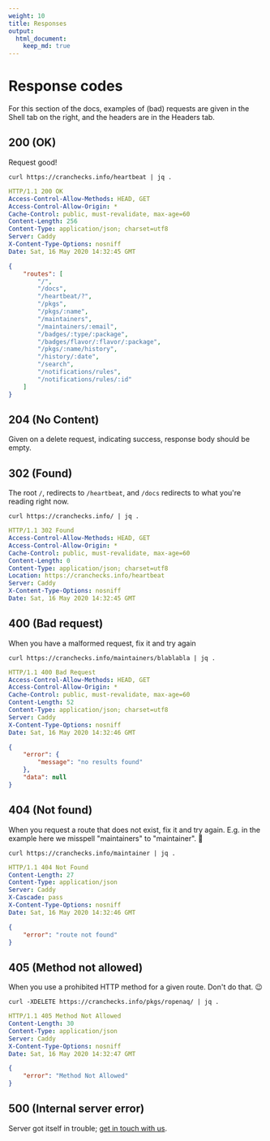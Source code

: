 ```yaml
---
weight: 10
title: Responses
output: 
  html_document:
    keep_md: true
---
```




# Response codes

For this section of the docs, examples of (bad) requests are given in the Shell tab on the right, and the headers are in the Headers tab.

## 200 (OK) 

Request good!

```shell
curl https://cranchecks.info/heartbeat | jq .
```
```yaml
HTTP/1.1 200 OK
Access-Control-Allow-Methods: HEAD, GET
Access-Control-Allow-Origin: *
Cache-Control: public, must-revalidate, max-age=60
Content-Length: 256
Content-Type: application/json; charset=utf8
Server: Caddy
X-Content-Type-Options: nosniff
Date: Sat, 16 May 2020 14:32:45 GMT

```
```json
{
    "routes": [
        "/",
        "/docs",
        "/heartbeat/?",
        "/pkgs",
        "/pkgs/:name",
        "/maintainers",
        "/maintainers/:email",
        "/badges/:type/:package",
        "/badges/flavor/:flavor/:package",
        "/pkgs/:name/history",
        "/history/:date",
        "/search",
        "/notifications/rules",
        "/notifications/rules/:id"
    ]
}
```

## 204 (No Content) 

Given on a delete request, indicating success, response body should be empty.

## 302 (Found) 

The root `/`, redirects to `/heartbeat`, and `/docs` redirects to what you're reading right now.

```shell
curl https://cranchecks.info/ | jq .
```
```yaml
HTTP/1.1 302 Found
Access-Control-Allow-Methods: HEAD, GET
Access-Control-Allow-Origin: *
Cache-Control: public, must-revalidate, max-age=60
Content-Length: 0
Content-Type: application/json; charset=utf8
Location: https://cranchecks.info/heartbeat
Server: Caddy
X-Content-Type-Options: nosniff
Date: Sat, 16 May 2020 14:32:45 GMT

```

## 400 (Bad request)

When you have a malformed request, fix it and try again

```shell
curl https://cranchecks.info/maintainers/blablabla | jq .
```
```yaml
HTTP/1.1 400 Bad Request
Access-Control-Allow-Methods: HEAD, GET
Access-Control-Allow-Origin: *
Cache-Control: public, must-revalidate, max-age=60
Content-Length: 52
Content-Type: application/json; charset=utf8
Server: Caddy
X-Content-Type-Options: nosniff
Date: Sat, 16 May 2020 14:32:46 GMT

```
```json
{
    "error": {
        "message": "no results found"
    },
    "data": null
}
```

## 404 (Not found) 

When you request a route that does not exist, fix it and try again.
E.g. in the example here we misspell "maintainers" to "maintainer". :see_no_evil:

```shell
curl https://cranchecks.info/maintainer | jq .
```
```yaml
HTTP/1.1 404 Not Found
Content-Length: 27
Content-Type: application/json
Server: Caddy
X-Cascade: pass
X-Content-Type-Options: nosniff
Date: Sat, 16 May 2020 14:32:46 GMT

```
```json
{
    "error": "route not found"
}
```

## 405 (Method not allowed)

When you use a prohibited HTTP method for a given route.
Don't do that. :wink:

```shell
curl -XDELETE https://cranchecks.info/pkgs/ropenaq/ | jq .
```
```yaml
HTTP/1.1 405 Method Not Allowed
Content-Length: 30
Content-Type: application/json
Server: Caddy
X-Content-Type-Options: nosniff
Date: Sat, 16 May 2020 14:32:47 GMT

```
```json
{
    "error": "Method Not Allowed"
}
```


## 500 (Internal server error) 

Server got itself in trouble; [get in touch with us](https://github.com/ropenscilabs/cchecksapi/issues).
